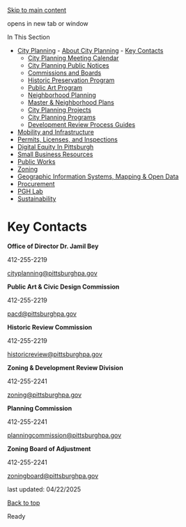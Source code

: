 [Skip to main content](https://www.pittsburghpa.gov/Business-Development/City-Planning/About-DCP/Key-Contacts#main-content)

opens in new tab or window

In This Section

- [City Planning](https://www.pittsburghpa.gov/Business-Development/City-Planning)  - [About City Planning](https://www.pittsburghpa.gov/Business-Development/City-Planning/About-DCP)    - [Key Contacts](https://www.pittsburghpa.gov/Business-Development/City-Planning/About-DCP/Key-Contacts)
  - [City Planning Meeting Calendar](https://www.pittsburghpa.gov/Business-Development/City-Planning/City-Planning-Meetings)
  - [City Planning Public Notices](https://www.pittsburghpa.gov/Business-Development/City-Planning/Public-Notices)
  - [Commissions and Boards](https://www.pittsburghpa.gov/Business-Development/City-Planning/Commissions-and-Boards)
  - [Historic Preservation Program](https://www.pittsburghpa.gov/Business-Development/City-Planning/Historic-Preservation-Program)
  - [Public Art Program](https://www.pittsburghpa.gov/Business-Development/City-Planning/Public-Art)
  - [Neighborhood Planning](https://www.pittsburghpa.gov/Business-Development/City-Planning/Neighborhood-Planning)
  - [Master & Neighborhood Plans](https://www.pittsburghpa.gov/Business-Development/City-Planning/Master-Neighborhood-Plans)
  - [City Planning Projects](https://www.pittsburghpa.gov/Business-Development/City-Planning/Projects)
  - [City Planning Programs](https://www.pittsburghpa.gov/Business-Development/City-Planning/Planning-Programs)
  - [Development Review Process Guides](https://www.pittsburghpa.gov/Business-Development/City-Planning/Process-Guides)
- [Mobility and Infrastructure](https://www.pittsburghpa.gov/Business-Development/Mobility-and-Infrastructure)
- [Permits, Licenses, and Inspections](https://www.pittsburghpa.gov/Business-Development/Permits-Licenses-and-Inspections)
- [Digital Equity In Pittsburgh](https://www.pittsburghpa.gov/Business-Development/Digital-Equity-In-Pittsburgh)
- [Small Business Resources](https://www.pittsburghpa.gov/Business-Development/Small-Business-Resources)
- [Public Works](https://www.pittsburghpa.gov/Business-Development/Public-Works)
- [Zoning](https://www.pittsburghpa.gov/Business-Development/Zoning)
- [Geographic Information Systems, Mapping & Open Data](https://www.pittsburghpa.gov/Business-Development/Geographic-Information-Systems-Mapping-Open-Data)
- [Procurement](https://www.pittsburghpa.gov/Business-Development/Procurement)
- [PGH Lab](https://www.pittsburghpa.gov/Business-Development/PGH-Lab)
- [Sustainability](https://www.pittsburghpa.gov/Business-Development/Sustainability)

# Key Contacts

**Office of Director Dr. Jamil Bey**

412-255-2219

[cityplanning@pittsburghpa.gov](mailto:)

**Public Art & Civic Design Commission**

412-255-2219

[pacd@pittsburghpa.gov](mailto:pacd@pittsburghpa.gov)

**Historic Review Commission**

412-255-2219

[historicreview@pittsburghpa.gov](mailto:historicreview@pittsburghpa.gov)

**Zoning & Development Review Division**

412-255-2241

[zoning@pittsburghpa.gov](mailto:zoning@pittsburghpa.gov)

**Planning Commission**

412-255-2241

[planningcommission@pittsburghpa.gov](mailto:planningcommission@pittsburghpa.gov)

**Zoning Board of Adjustment**

412-255-2241

[zoningboard@pittsburghpa.gov](mailto:zoningboard@pittsburghpa.gov)

last updated: 04/22/2025

[Back to top](https://www.pittsburghpa.gov/Business-Development/City-Planning/About-DCP/Key-Contacts#body-top)

Ready
